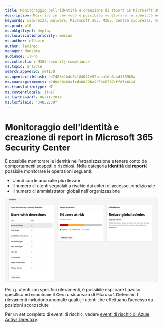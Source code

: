 ```yaml
---
title: Monitoraggio dell'identità e creazione di report in Microsoft 365 Security Center
description: Descrive in che modo è possibile monitorare le identità nell'organizzazione e tenere conto dei comportamenti sospetti o rischiosi.
keywords: sicurezza, malware, Microsoft 365, M365, Centro sicurezza, monitoraggio, report, identità
ms.prod: w10
ms.mktglfcycl: deploy
ms.localizationpriority: medium
ms.author: ellevin
author: levinec
manager: dansimp
audience: ITPro
ms.collection: M365-security-compliance
ms.topic: article
search.appverid: met150
ms.openlocfilehash: dd7405c3b4e8c184047e52ccba1de3cbd1f8905a
ms.sourcegitcommit: b9d8a43cb3afcdc8820bc9470c5707eff8fc6616
ms.translationtype: MT
ms.contentlocale: it-IT
ms.lasthandoff: 06/11/2019
ms.locfileid: "34852830"
---
```

# <a name="identity-monitoring-and-reporting-in-microsoft-365-security-center"></a>Monitoraggio dell'identità e creazione di report in Microsoft 365 Security Center

È possibile monitorare le identità nell'organizzazione e tenere conto dei comportamenti sospetti o rischiosi. Nella categoria **identità** dei **report**è possibile monitorare le operazioni seguenti:

* Utenti con le anomalie più rilevate
* Il numero di utenti segnalati a rischio dai criteri di accesso condizionale
* Il numero di amministratori globali nell'organizzazione

![Pagina identità categoria di report](./media/security-docs/identities.png)

Per gli utenti con specifici rilevamenti, è possibile esplorare l'avviso specifico ed esaminare il Centro sicurezza di Microsoft Defender. I rilevamenti includono anomalie quali gli utenti che effettuano l'accesso da posizioni sconosciute.

Per un set completo di eventi di rischio, vedere [eventi di rischio di Azure Active Directory](https://docs.microsoft.com/azure/active-directory/reports-monitoring/concept-risk-events).
